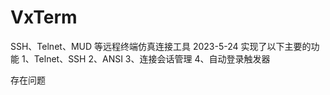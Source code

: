 # VxTerm
SSH、Telnet、MUD 等远程终端仿真连接工具
2023-5-24 实现了以下主要的功能
1、Telnet、SSH
2、ANSI
3、连接会话管理
4、自动登录触发器

存在问题
